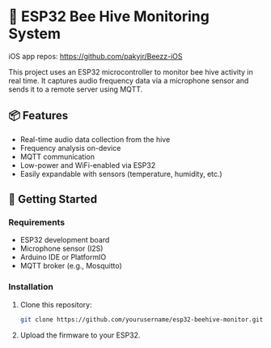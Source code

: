 # 🐝 ESP32 Bee Hive Monitoring System

iOS app repos: https://github.com/pakyjr/Beezz-iOS

This project uses an ESP32 microcontroller to monitor bee hive activity in real time. It captures audio frequency data via a microphone sensor and sends it to a remote server using MQTT.

## 📦 Features

- Real-time audio data collection from the hive
- Frequency analysis on-device 
- MQTT communication
- Low-power and WiFi-enabled via ESP32
- Easily expandable with sensors (temperature, humidity, etc.)

## 🚀 Getting Started

### Requirements

- ESP32 development board
- Microphone sensor (I2S)
- Arduino IDE or PlatformIO
- MQTT broker (e.g., Mosquitto)

### Installation

1. Clone this repository:
   ```bash
   git clone https://github.com/yourusername/esp32-beehive-monitor.git
2.	Upload the firmware to your ESP32.
